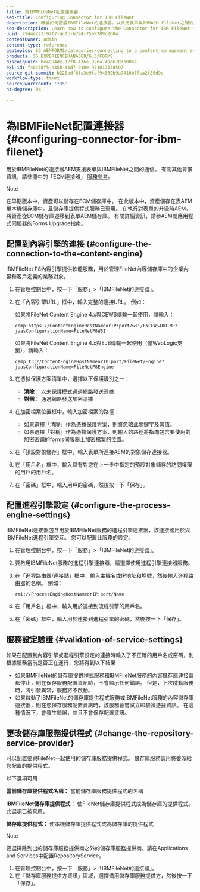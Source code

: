 ```yaml
---
title: 為IBMFileNet配置連接器
seo-title: Configuring Connector for IBM FileNet
description: 瞭解如何配置IBMFileNet的連接器，以啟用表單與IBMAEM FileNet之間的通信。
seo-description: Learn how to configure the Connector for IBM FileNet to enable communication between AEM forms and IBM FileNet.
uuid: 29d4e221-97f7-4cfb-b7e4-75a8289d2604
contentOwner: admin
content-type: reference
geptopics: SG_AEMFORMS/categories/connecting_to_a_content_management_system
products: SG_EXPERIENCEMANAGER/6.5/FORMS
discoiquuid: be4994de-12f8-436e-926a-49a6783b006e
exl-id: f4045df5-a35b-41d7-910e-971017148597
source-git-commit: b220adf6fa3e9faf94389b9a9416b7fca2f89d9d
workflow-type: tm+mt
source-wordcount: '735'
ht-degree: 0%

---
```


# 為IBMFileNet配置連接器 {#configuring-connector-for-ibm-filenet}

用於IBMFileNet的連接器AEM支援表單與IBMFileNet之間的通信。 有關其他背景資訊，請參閱中的「ECM連接器」 [服務參考](https://www.adobe.com/go/learn_aemforms_services_63)。

>[!NOTE]
>
>在早期版本中，資產可以儲存在ECM儲存庫中。 在此版本中，資產儲存在表AEM單本機儲存庫中，且儲存庫提供程式服務已棄用。 在執行對表單的升級時AEM，將資產從ECM儲存庫遷移到表單AEM儲存庫。 有關詳細資訊，請參AEM閱應用程式伺服器的Forms Upgrade指南。

## 配置到內容引擎的連接 {#configure-the-connection-to-the-content-engine}

IBMFileNet P8內容引擎提供軟體服務，用於管理FileNet內容儲存庫中的企業內容和客戶定義的業務對象。

1. 在管理控制台中，按一下「服務」>「IBMFileNet的連接器」。
1. 在「內容引擎URL」框中，輸入完整的連接URL。 例如：

   如果將FileNet Content Engine 4.x與CEWS傳輸一起使用，請輸入：

   `cemp:https://ContentEngineHostNameorIP:port/wsi/FNCEWS40DIME?jaasConfigurationName=FileNetP8WSI`

   如果將FileNet Content Engine 4.x與EJB傳輸一起使用（僅WebLogic支援），請輸入：

   `cemp:t3://ContentEngineHostNameorIP:port/FileNet/Engine?jaasConfigurationName=FileNetP8Engine`

1. 在憑據保護方案清單中，選擇以下保護級別之一：

   * **清除：** 以未保護模式通過網路發送憑據
   * **對稱：** 通過網路發送加密憑據

1. 在加密檔案位置框中，輸入加密檔案的路徑：

   * 如果選擇「清除」作為憑據保護方案，則將忽略此關鍵字及其值。
   * 如果選擇「對稱」作為憑據保護方案，則輸入的路徑將指向包含要使用的加密密鑰的forms伺服器上加密檔案的位置。

1. 在「預設對象儲存」框中，輸入表單所連接AEM的對象儲存連接器。
1. 在「用戶名」框中，輸入具有對您在上一步中指定的預設對象儲存的訪問權限的用戶的用戶名。
1. 在「密碼」框中，輸入用戶的密碼，然後按一下「保存」。

## 配置進程引擎設定 {#configure-the-process-engine-settings}

IBMFileNet連接器包含用於IBMFileNet服務的進程引擎連接器，該連接器用於與IBMFileNet進程引擎交互。 您可以配置此服務的設定。

1. 在管理控制台中，按一下「服務」>「IBMFileNet的連接器」。
1. 要啟用IBMFileNet服務的進程引擎連接器，請選擇使用進程引擎連接器服務。
1. 在「進程路由器/連接點」框中，輸入主機名或IP地址和埠號，然後輸入進程路由器的名稱。 例如：

   `rmi://ProcessEngineHostNameorIP:port/Name`

1. 在「用戶名」框中，輸入用於連接到流程引擎的用戶名。
1. 在「密碼」框中，輸入用於連接到進程引擎的密碼，然後按一下「保存」。

## 服務設定驗證 {#validation-of-service-settings}

如果在配置到內容引擎或進程引擎設定的連接時輸入了不正確的用戶名或密碼，則根據服務當前是否正在運行，您將得到以下結果：

* 如果IBMFileNet的儲存庫提供程式服務和IBMFileNet服務的內容儲存庫連接器都停止，則在保存服務配置資訊時，不會顯示任何錯誤。 但是，下次啟動服務時，將引發異常，服務將不啟動。
* 如果啟動了IBMFileNet的儲存庫提供程式服務或IBMFileNet服務的內容儲存庫連接器，則在您保存服務配置資訊時，該服務會嘗試立即驗證憑據資訊。 在這種情況下，會發生錯誤，並且不會保存配置資訊。

## 更改儲存庫服務提供程式 {#change-the-repository-service-provider}

可以配置要與FileNet一起使用的儲存庫服務提供程式。 儲存庫服務調用將委派給您配置的提供程式。

以下選項可用：

**當前儲存庫提供程式名稱：** 當前儲存庫服務提供程式的名稱

**IBMFileNet儲存庫提供程式：** 使FileNet儲存庫提供程式成為儲存庫的提供程式。 此選項已被棄用。

**儲存庫提供程式：** 使本機儲存庫提供程式成為儲存庫的提供程式

>[!NOTE]
>
>要選擇除列出的儲存庫服務提供商之外的儲存庫服務提供商，請在Applications and Services中配置RepositoryService。 <!-- Fix broken link(See Managing Services) -->

1. 在管理控制台中，按一下「服務」>「IBMFileNet的連接器」。
1. 在「儲存庫服務提供方資訊」區域，選擇備用儲存庫服務提供方，然後按一下「保存」。

